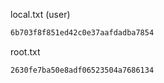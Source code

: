 local.txt (user)

```bash
6b703f8f851ed42c0e37aafdadba7854
```

root.txt

```bash
2630fe7ba50e8adf06523504a7686134
```